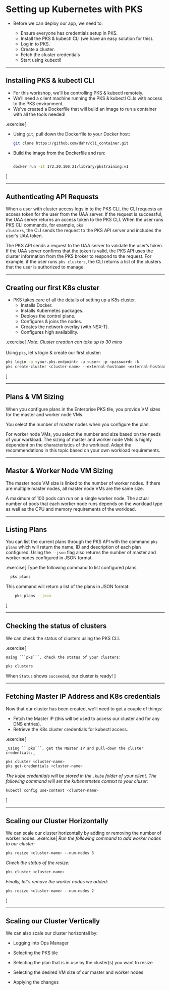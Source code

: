 # Setting up Kubernetes with PKS

- Before we can deploy our app, we need to:

    - Ensure everyone has credentials setup in PKS.
    - Install the PKS & kubectl CLI (we have an easy solution for this).
    - Log in to PKS.
    - Create a cluster.
    - Fetch the cluster credentials
    - Start using kubectl!

---

<!-- ##VERSION## -->
## Installing PKS & kubectl CLI

- For this workshop, we'll be controlling PKS & kubectl remotely.
- We'll need a client machine running the PKS & kubectl CLIs with access to the PKS environment.
- We've created a Dockerfile that will build an image to run a container with all the tools needed!

.exercise[

- Using ```git```, pull down the Dockerfile to your Docker host:
  ```bash
  git clone https://github.com/dahr/cli_container.git
  ```

- Build the image from the Dockerfile and run:
  ```bash

  docker run -it 172.20.100.21/library/pkstraining:v1
  ```
]

---

## Authenticating API Requests

When a user with cluster access logs in to the PKS CLI, the CLI requests an access token for the user from the UAA server. If the request is successful, the UAA server returns an access token to the PKS CLI. When the user runs PKS CLI commands, for example, <code>pks clusters</code>, the CLI sends the request to the PKS API server and includes the user’s UAA token.

The PKS API sends a request to the UAA server to validate the user’s token. If the UAA server confirms that the token is valid, the PKS API uses the cluster information from the PKS broker to respond to the request. For example, if the user runs <code>pks clusters</code>, the CLI returns a list of the clusters that the user is authorized to manage.

---

## Creating our first K8s cluster

- PKS takes care of all the details of setting up a K8s cluster.
    - Installs Docker.
    - Installs Kubernetes packages.
    - Deploys the control plane.
    - Configures & joins the nodes.
    - Creates the network overlay (with NSX-T).
    - Configures high availability.

.exercise[
    *Note: Cluster creation can take up to 30 mins*<br><br>
    Using ```pks```, let's login & create our first cluster:
  ```bash
  pks login -a <your.pks.endpoint> -u <user> -p <password> -k
  pks create-cluster <cluster-name> --external-hostname <external-hostname.com> --plan small --num-nodes 2
  ```
]

---

## Plans & VM Sizing

When you configure plans in the Enterprise PKS tile, you provide VM sizes for the master and worker node VMs.

You select the number of master nodes when you configure the plan.

For worker node VMs, you select the number and size based on the needs of your workload. The sizing of master and worker node VMs is highly dependent on the characteristics of the workload. Adapt the recommendations in this topic based on your own workload requirements.

---

## Master & Worker Node VM Sizing

The master node VM size is linked to the number of worker nodes. If there are multiple master nodes, all master node VMs are the same size.

A maximum of 100 pods can run on a single worker node. The actual number of pods that each worker node runs depends on the workload type as well as the CPU and memory requirements of the workload.

---

## Listing Plans

You can list the current plans through the PKS API with the command <code>pks plans</code> which will return the name, ID and description of each plan configured.  Using the <code>--json</code> flag also returns the number of master and worker nodes configured in JSON format.

.exercise[
Type the following command to list configured plans:
  ```bash
    pks plans
```
This command will return a list of the plans in JSON format:
```bash
    pks plans --json
```
]

---

## Checking the status of clusters

We can check the status of clusters using the PKS CLI.

.exercise[

    Using ```pks```, check the status of your clusters:
  ```bash
  pks clusters
  ```
  When ```Status``` shows ```succeeded```, our cluster is ready! 
]

---

## Fetching Master IP Address and K8s credentials

Now that our cluster has been created, we'll need to get a couple of things:

*   Fetch the Master IP (this will be used to access our cluster and for any DNS entries).
*   Retrieve the K8s cluster credentials for kubectl access.

.exercise[

    _Using ```pks```, get the Master IP and pull-down the cluster credentials:_
  ```bash
  pks cluster <cluster-name>
  pks get-credentials <cluster-name>
  ```
  _The kube credentials will be stored in the ```.kube``` folder of your client.  The following command will set the kubenernetes context to your cluser:_
  ```bash
  kubectl config use-context <cluster-name>
  ```
]

---

## Scaling our Cluster Horizontally

We can scale our cluster horizontally by adding or removing the number of worker nodes.
.exercise[
_Run the following command to add worker nodes to our cluster:_
  ```bash
  pks resize <cluster-name> --num-nodes 3
  ```
_Check the status of the resize:_
  ```bash
  pks cluster <cluster-name>
  ```
_Finally, let's remove the worker nodes we added:_
  ```bash
  pks resize <cluster-name> --num-nodes 2
  ```
]

---

## Scaling our Cluster Vertically

We can also scale our cluster horizontall by:

- Logging into Ops Manager

- Selecting the PKS tile

- Selecting the plan that is in use by the cluster(s) you want to resize

- Selecting the desired VM size of our master and worker nodes

- Applying the changes
